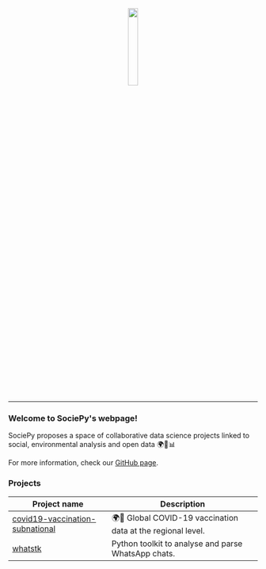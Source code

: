 <div align="center">
  <img src="https://avatars.githubusercontent.com/u/64279618?s=400&u=75525048b8735c2f18be901b239ccbcbfcdfcb92&v=4" width="20%"><br>
</div>

---

### Welcome to SociePy's webpage!

SociePy proposes a space of collaborative data science projects linked to social, environmental analysis and open data 🌍🍃📊

For more information, check our [GitHub page](https://github.com/sociepy).

### Projects

| Project name | Description |
|- |- |
| [covid19-vaccination-subnational](https://sociepy.org/covid19-vaccination-subnational) |  🌍💉 Global COVID-19 vaccination data at the regional level.  |
| [whatstk](https://whatstk.lcsrg.me) | Python toolkit to analyse and parse WhatsApp chats. |
